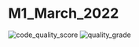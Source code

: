 # M1_March_2022

![code_quality_score](https://api.codiga.io/project/32291/score/svg)
![quality_grade](https://api.codiga.io/project/32291/status/svg)
